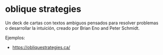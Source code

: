 # oblique strategies

Un deck de cartas con textos ambiguos pensados para resolver problemas o desarrollar la intuición, creado por Brian Eno and Peter Schmidt.

Ejemplos:

* https://obliquestrategies.ca/
